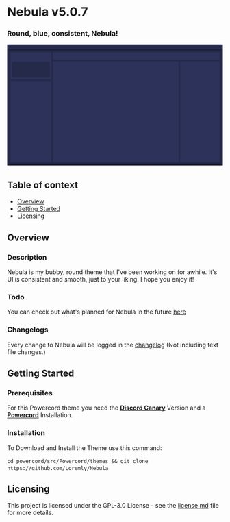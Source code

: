 # Nebula v5.0.7
### Round, blue, consistent, Nebula!
![screenshot](/assets/screenshot.png)
## Table of context
- [Overview](#overview)
- [Getting Started](#Getting-Started)
- [Licensing](#Licensing)

## Overview

### Description
Nebula is my bubby, round theme that I've been working on for awhile. It's UI is consistent and smooth, just to your liking. I hope you enjoy it!
### Todo
You can check out what's planned for Nebula in the future [here](https://github.com/Loremly/Nebula/blob/main/TODO.md)

### Changelogs
Every change to Nebula will be logged in the [changelog](https://github.com/Loremly/Nebula/blob/main/changelog.md) (Not including text file changes.)

## Getting Started

### Prerequisites

For this Powercord theme you need the [**Discord Canary**](https://discordia.me/en/canary) Version and a [**Powercord**](https://powercord.dev/installation) Installation.

### Installation

To Download and Install the Theme use this command:

```
cd powercord/src/Powercord/themes && git clone https://github.com/Loremly/Nebula
```

## Licensing
This project is licensed under the GPL-3.0 License - see the [license.md](https://github.com/Loremly/Nebula/blob/main/LICENSE.MD) file for more details.
